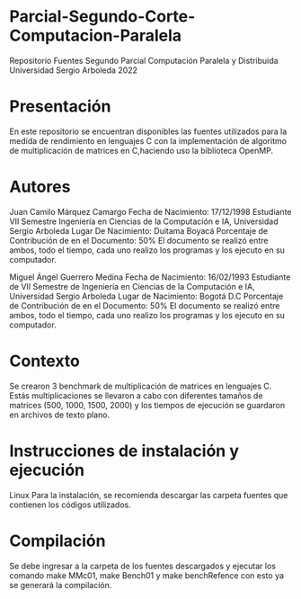 # Parcial-Segundo-Corte-Computacion-Paralela
Repositorio Fuentes Segundo Parcial
Computación Paralela y Distribuida Universidad Sergio Arboleda 2022

# Presentación
En este repositorio se encuentran disponibles las fuentes utilizados para la medida de rendimiento en lenguajes C con la implementación de algoritmo de multiplicación de matrices en C,haciendo uso la biblioteca OpenMP.

# Autores
Juan Camilo Márquez Camargo
Fecha de Nacimiento: 17/12/1998
Estudiante VII Semestre Ingeniería en Ciencias de la Computación e IA, Universidad Sergio Arboleda
Lugar De Nacimiento: Duitama Boyacá
Porcentaje de Contribución de en el Documento: 50%
El documento se realizó entre ambos, todo el tiempo, cada uno realizo los programas y los ejecuto en su computador.

Miguel Ángel Guerrero Medina
Fecha de Nacimiento: 16/02/1993
Estudiante de VII Semestre de Ingeniería en Ciencias de la Computación e IA, Universidad Sergio Arboleda
Lugar de Nacimiento: Bogotá D.C
Porcentaje de Contribución de en el Documento: 50%
El documento se realizó entre ambos, todo el tiempo, cada uno realizo los programas y los ejecuto en su computador.

# Contexto
Se crearon 3 benchmark de multiplicación de matrices en lenguajes C. Estás multiplicaciones se llevaron a cabo con diferentes tamaños de matrices (500, 1000, 1500, 2000) y los tiempos de ejecución se guardaron en archivos de texto plano.

# Instrucciones de instalación y ejecución
Linux
Para la instalación, se recomienda descargar las carpeta fuentes que contienen los códigos utilizados.

# Compilación
Se debe ingresar a la carpeta de los fuentes descargados y ejecutar los comando make MMc01, make Bench01 y make benchRefence con esto ya se generará la compilación.
